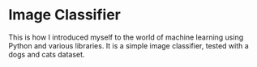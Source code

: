 # Image Classifier

This is how I introduced myself to the world of machine learning using Python and various libraries. It is a simple image classifier, tested with a dogs and cats dataset.
